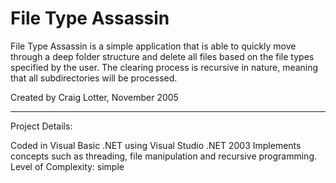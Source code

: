 File Type Assassin
==================

File Type Assassin is a simple application that is able to quickly move through a deep folder structure and delete all files based on the file types specified by the user. The clearing process is recursive in nature, meaning that all subdirectories will be processed.

Created by Craig Lotter, November 2005

*********************************

Project Details:

Coded in Visual Basic .NET using Visual Studio .NET 2003
Implements concepts such as threading, file manipulation and recursive programming.
Level of Complexity: simple
